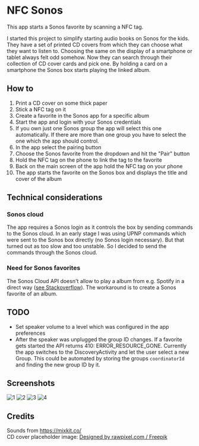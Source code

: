 # NFC Sonos

This app starts a Sonos favorite by scanning a NFC tag. 

I started this project to simplify starting audio books on Sonos for the kids. They have a set of printed CD covers from which they can choose what they want to listen to.
Choosing the same on the display of a smartphone or tablet always felt odd somehow. Now they can search through their collection of CD cover cards and pick one. By holding a card on a smartphone the Sonos box starts playing the linked album.

## How to

1. Print a CD cover on some thick paper
2. Stick a NFC tag on it
3. Create a favorite in the Sonos app for a specific album
4. Start the app and login with your Sonos credentials
5. If you own just one Sonos group the app will select this one automatically. If there are more than one group you have to select the one which the app should control.
6. In the app select the pairing button
7. Choose the Sonos favorite from the dropdown and hit the "Pair" button
8. Hold the NFC tag on the phone to link the tag to the favorite
9. Back on the main screen of the app hold the NFC tag on your phone
10. The app starts the favorite on the Sonos box and displays the title and cover of the album

## Technical considerations

### Sonos cloud

The app requires a Sonos login as it controls the box by sending commands to the Sonos cloud. 
In an early stage I was using UPNP commands which were sent to the Sonos box directly (no Sonos login necessary). But that turned out as too slow and too unstable. 
So I decided to send the commands through the Sonos cloud.

### Need for Sonos favorites

The Sonos Cloud API doesn't allow to play a album from e.g. Spotify in a direct way ([see Stackoverflow](https://stackoverflow.com/a/53733774/714965)). The workaround is to create a Sonos favorite of an album.

## TODO

- Set speaker volume to a level which was configured in the app preferences
- After the speaker was unplugged the group ID changes. If a favorite gets started the API returns 410: ERROR_RESOURCE_GONE. Currently the app switches to the DiscoveryActivity and let the user select a new Group. This could be automated by storing the groups `coordinatorId` and finding the new group ID by it.

## Screenshots
![1](https://user-images.githubusercontent.com/110982/110695721-7dedd100-81ea-11eb-9d4c-3b1ee0762495.png)
![2](https://user-images.githubusercontent.com/110982/110695741-85ad7580-81ea-11eb-8ec7-3123c8e2ba00.png)
![3](https://user-images.githubusercontent.com/110982/110695751-87773900-81ea-11eb-9ef8-142b92446ef0.png)
![4](https://user-images.githubusercontent.com/110982/110853909-7abf1780-82b4-11eb-8e79-45b9569e71c7.png)

## Credits

Sounds from https://mixkit.co/  
CD cover placeholder image: [Designed by rawpixel.com / Freepik](http://www.freepik.com)
